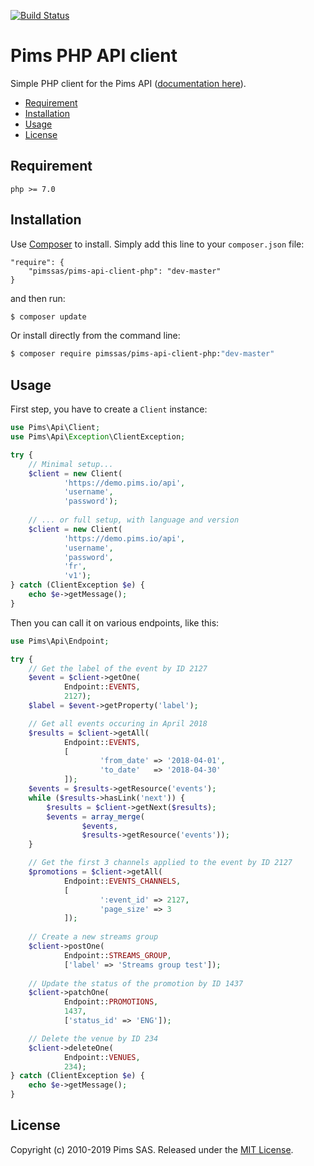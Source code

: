 
[![Build Status](https://travis-ci.org/pimssas/pims-api-client-php.svg?branch=master)](https://travis-ci.org/pimssas/pims-api-client-php)  
  
Pims PHP API client  
=========================  
  
Simple PHP client for the Pims API ([documentation here](http://api.pims.io)).  
  
* [Requirement](#requirement)    
* [Installation](#installation)
* [Usage](#usage)
* [License](#license)

Requirement
-----

```
php >= 7.0
```


Installation
-----

Use [Composer](https://getcomposer.org/) to install. Simply add this line to your `composer.json` file:
```
"require": {
    "pimssas/pims-api-client-php": "dev-master"
}
```
and then run:
```bash
$ composer update 
```

Or install directly from the command line:  
```bash
$ composer require pimssas/pims-api-client-php:"dev-master"
```


Usage
-----

First step, you have to create a `Client` instance:
```php
use Pims\Api\Client;
use Pims\Api\Exception\ClientException;

try {
    // Minimal setup...
    $client = new Client(
            'https://demo.pims.io/api',
            'username',
            'password');
    
    // ... or full setup, with language and version
    $client = new Client(
            'https://demo.pims.io/api',
            'username',
            'password',
            'fr',
            'v1');
} catch (ClientException $e) {
    echo $e->getMessage();
}
```

Then you can call it on various endpoints, like this:
```php
use Pims\Api\Endpoint;

try {
    // Get the label of the event by ID 2127
    $event = $client->getOne(
            Endpoint::EVENTS,
            2127);
    $label = $event->getProperty('label');

    // Get all events occuring in April 2018
    $results = $client->getAll(
            Endpoint::EVENTS,
            [
                    'from_date' => '2018-04-01',
                    'to_date'   => '2018-04-30'
            ]);
    $events = $results->getResource('events');
    while ($results->hasLink('next')) {
        $results = $client->getNext($results);
        $events = array_merge(
                $events,
                $results->getResource('events'));
    }

    // Get the first 3 channels applied to the event by ID 2127
    $promotions = $client->getAll(
            Endpoint::EVENTS_CHANNELS,
            [
                    ':event_id' => 2127,
                    'page_size' => 3
            ]);
    
    // Create a new streams group
    $client->postOne(
            Endpoint::STREAMS_GROUP,
            ['label' => 'Streams group test']);
           		
    // Update the status of the promotion by ID 1437
    $client->patchOne(
            Endpoint::PROMOTIONS,
            1437,
            ['status_id' => 'ENG']);

    // Delete the venue by ID 234
    $client->deleteOne(
            Endpoint::VENUES,
            234);
} catch (ClientException $e) {
    echo $e->getMessage();
}
```

License
-------

Copyright (c) 2010-2019 Pims SAS.
Released under the [MIT License](https://github.com/pimssas/pims-api-client-php/blob/master/LICENSE).